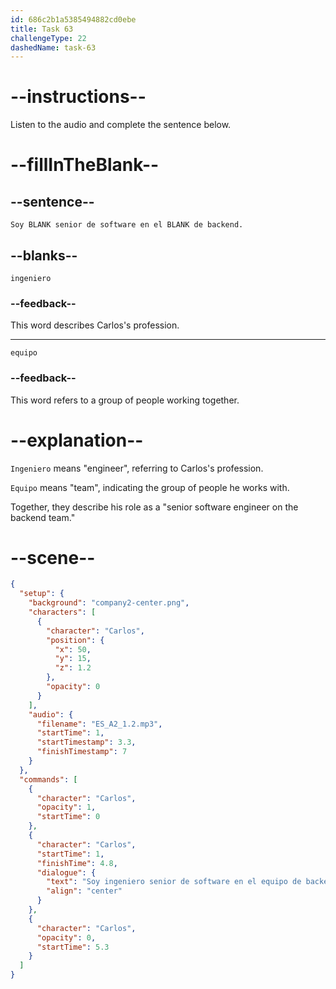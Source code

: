 ```yaml
---
id: 686c2b1a5385494882cd0ebe
title: Task 63
challengeType: 22
dashedName: task-63
---
```


<!-- (Audio) Carlos: Soy ingeniero senior de software en el equipo de backend. -->

# --instructions--

Listen to the audio and complete the sentence below.

# --fillInTheBlank--

## --sentence--

`Soy BLANK senior de software en el BLANK de backend.`

## --blanks--

`ingeniero`

### --feedback--

This word describes Carlos's profession.

---

`equipo`

### --feedback--

This word refers to a group of people working together.

# --explanation--

`Ingeniero` means "engineer", referring to Carlos's profession. 

`Equipo` means "team", indicating the group of people he works with. 

Together, they describe his role as a "senior software engineer on the backend team."

# --scene--

```json
{
  "setup": {
    "background": "company2-center.png",
    "characters": [
      {
        "character": "Carlos",
        "position": {
          "x": 50,
          "y": 15,
          "z": 1.2
        },
        "opacity": 0
      }
    ],
    "audio": {
      "filename": "ES_A2_1.2.mp3",
      "startTime": 1,
      "startTimestamp": 3.3,
      "finishTimestamp": 7
    }
  },
  "commands": [
    {
      "character": "Carlos",
      "opacity": 1,
      "startTime": 0
    },
    {
      "character": "Carlos",
      "startTime": 1,
      "finishTime": 4.8,
      "dialogue": {
        "text": "Soy ingeniero senior de software en el equipo de backend.",
        "align": "center"
      }
    },
    {
      "character": "Carlos",
      "opacity": 0,
      "startTime": 5.3
    }
  ]
}
```
